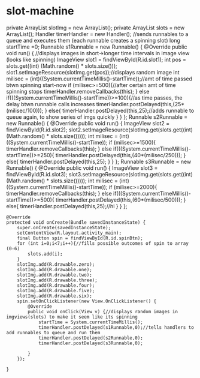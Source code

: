 # slot-machine
 private ArrayList<Integer> slotImg = new ArrayList<Integer>();
    private ArrayList<Integer> slots = new ArrayList<Integer>();
     Handler timerHandler = new Handler();
     //sends runnables to a queue and executes them (each runnable creates a spinning slot)
     long startTime =0;
          Runnable s1Runnable = new Runnable() {
            @Override
            public void run() {
                //displays images in short->longer time intervals in image view (looks like spinning)
                ImageView slot1 = findViewById(R.id.slot1);
                int pos = slots.get((int) (Math.random() * slots.size()));
                slot1.setImageResource(slotImg.get(pos));//displays random image
                int milisec = (int)((System.currentTimeMillis()-startTime));//amt of time passed btwn spinning start-now
                if (milisec>=500){//after certain amt of time spinning stops
                    timerHandler.removeCallbacks(this);
                }
                else if(((System.currentTimeMillis()-startTime))>=100){//as time passes, the delay btwn runnable calls increases
                    timerHandler.postDelayed(this,(25*(milisec/100)));
                }
                else{
                    timerHandler.postDelayed(this,25);//adds runnable to queue again, to show series of imgs quickly
                }
            }
        };
        Runnable s2Runnable = new Runnable() {
            @Override
            public void run() {
                ImageView slot2 = findViewById(R.id.slot2);
                slot2.setImageResource(slotImg.get(slots.get((int) (Math.random() * slots.size()))));
                int milisec = (int)((System.currentTimeMillis()-startTime));
                if (milisec>=1500){
                    timerHandler.removeCallbacks(this);
                }
                else if(((System.currentTimeMillis()-startTime))>=250){
                    timerHandler.postDelayed(this,(40*(milisec/250)));
                }
                else{
                    timerHandler.postDelayed(this,25);
                }
            }
        };
        Runnable s3Runnable = new Runnable() {
            @Override
            public void run() {
                ImageView slot3 = findViewById(R.id.slot3);
                slot3.setImageResource(slotImg.get(slots.get((int) (Math.random() * slots.size()))));
                int milisec = (int)((System.currentTimeMillis()-startTime));
                if (milisec>=2000){
                    timerHandler.removeCallbacks(this);
                }
                else if(((System.currentTimeMillis()-startTime))>=500){
                    timerHandler.postDelayed(this,(60*(milisec/500)));
                }
                else{
                    timerHandler.postDelayed(this,25);//hi
                }
            }
        };

    @Override
    protected void onCreate(Bundle savedInstanceState) {
        super.onCreate(savedInstanceState);
        setContentView(R.layout.activity_main);
        final Button spin = findViewById(R.id.spinBtn);
        for (int i=0;i<7;i++){//fills possible outcomes of spin to array (0-6)
            slots.add(i);
        }
        slotImg.add(R.drawable.zero);
        slotImg.add(R.drawable.one);
        slotImg.add(R.drawable.two);
        slotImg.add(R.drawable.three);
        slotImg.add(R.drawable.four);
        slotImg.add(R.drawable.five);
        slotImg.add(R.drawable.six);
        spin.setOnClickListener(new View.OnClickListener() {
            @Override
            public void onClick(View v) {//displays random images in imgviews(slots) to make it seem like its spinning
                startTime = System.currentTimeMillis();
                timerHandler.postDelayed(s1Runnable,0);//tells handlers to add runnables to queue and run them
                timerHandler.postDelayed(s2Runnable,0);
                timerHandler.postDelayed(s3Runnable,0);

            }
        });

    }
